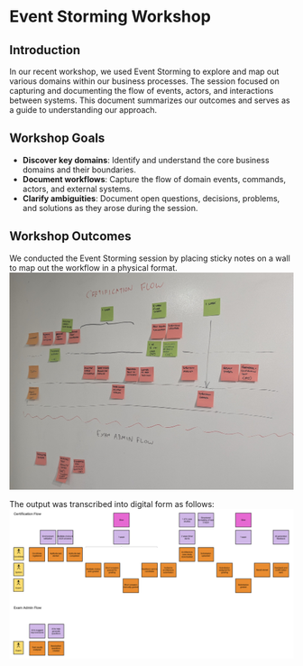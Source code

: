 # Event Storming Workshop

## Introduction

In our recent workshop, we used Event Storming to explore and map out various domains within our business processes. 
The session focused on capturing and documenting the flow of events, actors, and interactions between systems. 
This document summarizes our outcomes and serves as a guide to understanding our approach.

## Workshop Goals

- **Discover key domains**: Identify and understand the core business domains and their boundaries.
- **Document workflows**: Capture the flow of domain events, commands, actors, and external systems.
- **Clarify ambiguities**: Document open questions, decisions, problems, and solutions as they arose during the session.

## Workshop Outcomes

We conducted the Event Storming session by placing sticky notes on a wall to map out the workflow in a physical format.
![Event Storming sticky note](./ai-kata-event-storming-wall.jpg)

The output was transcribed into digital form as follows: ![Event Storming digital transcription](./ai-kata-event-storming-lucid.png)
